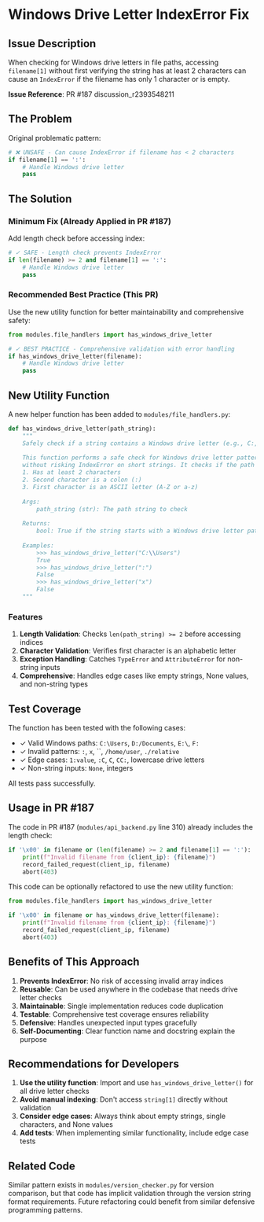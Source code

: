 # Windows Drive Letter IndexError Fix

## Issue Description

When checking for Windows drive letters in file paths, accessing `filename[1]` without first verifying the string has at least 2 characters can cause an `IndexError` if the filename has only 1 character or is empty.

**Issue Reference**: PR #187 discussion_r2393548211

## The Problem

Original problematic pattern:
```python
# ❌ UNSAFE - Can cause IndexError if filename has < 2 characters
if filename[1] == ':':
    # Handle Windows drive letter
    pass
```

## The Solution

### Minimum Fix (Already Applied in PR #187)

Add length check before accessing index:
```python
# ✓ SAFE - Length check prevents IndexError
if len(filename) >= 2 and filename[1] == ':':
    # Handle Windows drive letter
    pass
```

### Recommended Best Practice (This PR)

Use the new utility function for better maintainability and comprehensive safety:
```python
from modules.file_handlers import has_windows_drive_letter

# ✓ BEST PRACTICE - Comprehensive validation with error handling
if has_windows_drive_letter(filename):
    # Handle Windows drive letter
    pass
```

## New Utility Function

A new helper function has been added to `modules/file_handlers.py`:

```python
def has_windows_drive_letter(path_string):
    """
    Safely check if a string contains a Windows drive letter (e.g., C:, D:).
    
    This function performs a safe check for Windows drive letter patterns
    without risking IndexError on short strings. It checks if the path string:
    1. Has at least 2 characters
    2. Second character is a colon (:)
    3. First character is an ASCII letter (A-Z or a-z)
    
    Args:
        path_string (str): The path string to check
        
    Returns:
        bool: True if the string starts with a Windows drive letter pattern, False otherwise
        
    Examples:
        >>> has_windows_drive_letter("C:\\Users")
        True
        >>> has_windows_drive_letter(":")
        False
        >>> has_windows_drive_letter("x")
        False
    """
```

### Features

1. **Length Validation**: Checks `len(path_string) >= 2` before accessing indices
2. **Character Validation**: Verifies first character is an alphabetic letter
3. **Exception Handling**: Catches `TypeError` and `AttributeError` for non-string inputs
4. **Comprehensive**: Handles edge cases like empty strings, None values, and non-string types

## Test Coverage

The function has been tested with the following cases:

- ✓ Valid Windows paths: `C:\Users`, `D:/Documents`, `E:\`, `F:`
- ✓ Invalid patterns: `:`, `x`, ``, `/home/user`, `./relative`
- ✓ Edge cases: `1:value`, `:C`, `C`, `CC:`, lowercase drive letters
- ✓ Non-string inputs: `None`, integers

All tests pass successfully.

## Usage in PR #187

The code in PR #187 (`modules/api_backend.py` line 310) already includes the length check:

```python
if '\x00' in filename or (len(filename) >= 2 and filename[1] == ':'):
    print(f"Invalid filename from {client_ip}: {filename}")
    record_failed_request(client_ip, filename)
    abort(403)
```

This code can be optionally refactored to use the new utility function:

```python
from modules.file_handlers import has_windows_drive_letter

if '\x00' in filename or has_windows_drive_letter(filename):
    print(f"Invalid filename from {client_ip}: {filename}")
    record_failed_request(client_ip, filename)
    abort(403)
```

## Benefits of This Approach

1. **Prevents IndexError**: No risk of accessing invalid array indices
2. **Reusable**: Can be used anywhere in the codebase that needs drive letter checks
3. **Maintainable**: Single implementation reduces code duplication
4. **Testable**: Comprehensive test coverage ensures reliability
5. **Defensive**: Handles unexpected input types gracefully
6. **Self-Documenting**: Clear function name and docstring explain the purpose

## Recommendations for Developers

1. **Use the utility function**: Import and use `has_windows_drive_letter()` for all drive letter checks
2. **Avoid manual indexing**: Don't access `string[1]` directly without validation
3. **Consider edge cases**: Always think about empty strings, single characters, and None values
4. **Add tests**: When implementing similar functionality, include edge case tests

## Related Code

Similar pattern exists in `modules/version_checker.py` for version comparison, but that code has implicit validation through the version string format requirements. Future refactoring could benefit from similar defensive programming patterns.
